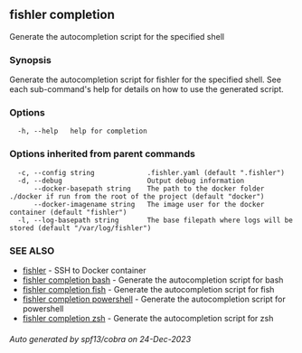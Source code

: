 ## fishler completion

Generate the autocompletion script for the specified shell

### Synopsis

Generate the autocompletion script for fishler for the specified shell.
See each sub-command's help for details on how to use the generated script.


### Options

```
  -h, --help   help for completion
```

### Options inherited from parent commands

```
  -c, --config string             .fishler.yaml (default ".fishler")
  -d, --debug                     Output debug information
      --docker-basepath string    The path to the docker folder ./docker if run from the root of the project (default "docker")
      --docker-imagename string   The image user for the docker container (default "fishler")
  -l, --log-basepath string       The base filepath where logs will be stored (default "/var/log/fishler")
```

### SEE ALSO

* [fishler](fishler.md)	 - SSH to Docker container
* [fishler completion bash](fishler_completion_bash.md)	 - Generate the autocompletion script for bash
* [fishler completion fish](fishler_completion_fish.md)	 - Generate the autocompletion script for fish
* [fishler completion powershell](fishler_completion_powershell.md)	 - Generate the autocompletion script for powershell
* [fishler completion zsh](fishler_completion_zsh.md)	 - Generate the autocompletion script for zsh

###### Auto generated by spf13/cobra on 24-Dec-2023
